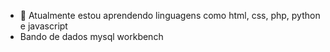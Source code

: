 - 🌱 Atualmente estou aprendendo linguagens como html, css, php, python e javascript
- Bando de dados mysql workbench

